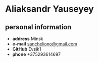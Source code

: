 # Aliaksandr Yauseyey

## personal information
* **address** Minsk
* **e-mail** sancheliono@gmail.com
* **GitHub** Evsik1
* **phone** +375293614697